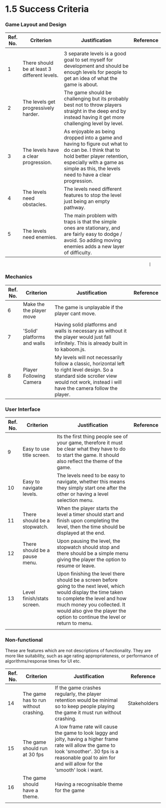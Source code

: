 # 1.5 Success Criteria

### Game Layout and Design&#x20;

| Ref. No. | Criterion                                     | Justification                                                                                                                                                                                                              | Reference |
| -------- | --------------------------------------------- | -------------------------------------------------------------------------------------------------------------------------------------------------------------------------------------------------------------------------- | --------- |
|          |                                               |                                                                                                                                                                                                                            |           |
| 1        |  There should be at least 3 different levels. | 3 separate levels is a good goal to set myself for development and should be enough levels for people to get an idea of what the game is about.                                                                            |           |
| 2        | The levels get progressively harder.          | The game should be challenging but its probably best not to throw players straight in the deep end by instead having it get more challenging level by level.                                                               |           |
| 3        | The levels have a clear progression.          | As enjoyable as being dropped into a game and having to figure out what to do can be. I think that to hold better player retention, especially with a game as simple as this, the levels need to have a clear progression. |           |
| 4        | The levels need obstacles.                    | The levels need different features to stop the level just being an empty pathway.                                                                                                                                          |           |
| 5        | The levels need enemies.                      | The main problem with traps is that the simple ones are stationary, and are fairly easy to dodge / avoid. So adding moving enemies adds a new layer of difficulty.                                                         |           |

```
                                                                 |
```

### Mechanics&#x20;

| Ref. No. | Criterion                   | Justification                                                                                                                                                                               | Reference  |
| -------- | --------------------------- | ------------------------------------------------------------------------------------------------------------------------------------------------------------------------------------------- | ---------- |
| 6        | Make the the player move    | The game is unplayable if the player cant move.                                                                                                                                             |            |
| 7        | 'Solid' platforms and walls | Having solid platforms and walls is necessary as without it the player would just fall infinitely. This is already built in to kaboom.js.                                                   |            |
| 8        | Player Following Camera     | My levels will not necessarily follow a classic, horizontal left to right level design. So a standard side scroller view would not work, instead i will have the camera follow the player.  |            |

### User Interface

| Ref. No. | Criterion                     | Justification                                                                                                                                                                                                                                                   | Reference |
| -------- | ----------------------------- | --------------------------------------------------------------------------------------------------------------------------------------------------------------------------------------------------------------------------------------------------------------- | --------- |
| 9        | Easy to use title screen.     | Its the first thing people see of your game, therefore it must be clear what they have to do to start the game. It should also reflect the theme of the game.                                                                                                   |           |
| 10       | Easy to navigate levels.      | The levels need to be easy to navigate, whether this means they simply start one after the other or having a level selection menu.                                                                                                                              |           |
| 11       | There should be a stopwatch.  | When the player starts the level a timer should start and finish upon completing the level, then the time should be displayed at the end.                                                                                                                       |           |
| 12       | There should be a pause menu. | Upon pausing the level, the stopwatch should stop and there should be a simple menu giving the player the option to resume or leave.                                                                                                                            |           |
| 13       | Level finish/stats screen.    | Upon finishing the level  there should be a screen before going to the next level, which would display the time taken to complete the level and how much money you collected. It would also give the player the option to continue the level or return to menu. |           |
|          |                               |                                                                                                                                                                                                                                                                 |           |

### Non-functional

These are features which are not descriptions of functionality. They are more like suitability, such as age rating appropriateness, or performance of algorithms/response times for UI etc.

| Ref. No. | Criterion                             | Justification                                                                                                                                                                                                        | Reference    |
| -------- | ------------------------------------- | -------------------------------------------------------------------------------------------------------------------------------------------------------------------------------------------------------------------- | ------------ |
| 14       | The game has to run without crashing. | If the game crashes regularly, the player retention would be minimal so to keep people playing the game it must run without crashing.                                                                                | Stakeholders |
| 15       | The game should run at 30 fps         | A low frame rate will cause the game to look laggy and jolty, having a higher frame rate will allow the game to look 'smoother'. 30 fps is a reasonable goal to aim for and will allow for the 'smooth' look i want. |              |
| 16       | The game should have a theme.         | Having a recognisable theme for the game                                                                                                                                                                             |              |
|          |                                       |                                                                                                                                                                                                                      |              |

